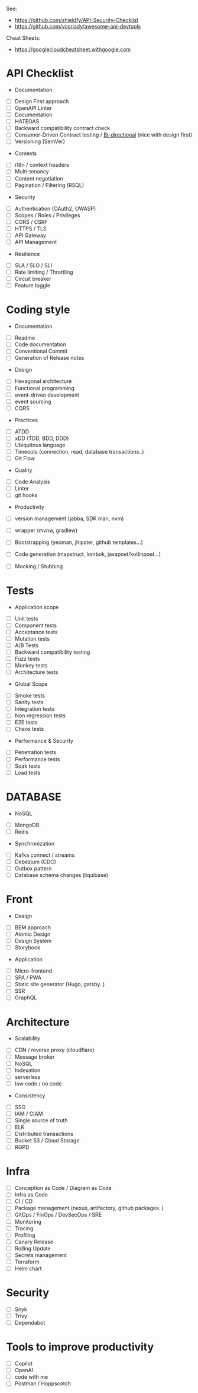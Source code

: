 See:
* https://github.com/shieldfy/API-Security-Checklist
* https://github.com/yosriady/awesome-api-devtools

Cheat Sheets:
* https://googlecloudcheatsheet.withgoogle.com

# API Checklist

* Documentation
- [ ] Design First approach
- [ ] OpenAPI Linter
- [ ] Documentation
- [ ] HATEOAS
- [ ] Backward compatibility contract check
- [ ] Consumer-Driven Contract testing / [Bi-directional](https://docs.pactflow.io/docs/bi-directional-contract-testing) (nice with design first)
- [ ] Versioning (SemVer)
* Contexts
- [ ] i18n / context headers
- [ ] Multi-tenancy
- [ ] Content negotiation
- [ ] Pagination / Filtering (RSQL)
* Security
- [ ] Authentication (OAuth2, OWASP)
- [ ] Scopes / Roles / Privileges
- [ ] CORS / CSRF
- [ ] HTTPS / TLS
- [ ] API Gateway
- [ ] API Management
* Resilience
- [ ] SLA / SLO / SLI
- [ ] Rate limiting / Throttling
- [ ] Circuit breaker
- [ ] Feature toggle

# Coding style

* Documentation
- [ ] Readme
- [ ] Code documentation
- [ ] Conventional Commit
- [ ] Generation of Release notes
* Design
- [ ] Hexagonal architecture
- [ ] Functional programming
- [ ] event-driven development
- [ ] event sourcing
- [ ] CQRS
* Practices
- [ ] ATDD
- [ ] xDD (TDD, BDD, DDD)
- [ ] Ubiquitous language
- [ ] Timeouts (connection, read, database transactions..)
- [ ] Git Flow
* Quality
- [ ] Code Analysis
- [ ] Linter
- [ ] git hooks
* Productivity
- [ ] version management (jabba, SDK man, nvm)
- [ ] wrapper (mvnw, gradlew)
- [ ] Bootstrapping (yeoman, jhipster, github templates...)
- [ ] Code generation (mapstruct, lombok, javapoet/kotlinpoet...)
- [ ] Mocking / Stubbing


# Tests

* Application scope
- [ ] Unit tests
- [ ] Component tests
- [ ] Acceptance tests
- [ ] Mutation tests
- [ ] A/B Tests
- [ ] Backward compatibility testing
- [ ] Fuzz tests
- [ ] Monkey tests
- [ ] Architecture tests
* Global Scope
- [ ] Smoke tests
- [ ] Sanity tests
- [ ] Integration tests
- [ ] Non regression tests
- [ ] E2E tests
- [ ] Chaos tests
* Performance & Security
- [ ] Penetration tests
- [ ] Performance tests
- [ ] Soak tests
- [ ] Load tests

# DATABASE

* NoSQL
- [ ] MongoDB
- [ ] Redis
* Synchronization
- [ ] Kafka connect / streams
- [ ] Debezium (CDC)
- [ ] Outbox pattern
- [ ] Database schema changes (liquibase)

# Front

* Design
- [ ] BEM approach
- [ ] Atomic Design
- [ ] Design System
- [ ] Storybook
* Application
- [ ] Micro-frontend
- [ ] SPA / PWA
- [ ] Static site generator (Hugo, gatsby..)
- [ ] SSR
- [ ] GraphQL

# Architecture

* Scalability
- [ ] CDN / reverse proxy (cloudflare)
- [ ] Message broker
- [ ] NoSQL
- [ ] Indexation
- [ ] serverless
- [ ] low code / no code
* Consistency
- [ ] SSO
- [ ] IAM / CIAM
- [ ] Single source of truth
- [ ] ELK
- [ ] Distributed transactions
- [ ] Bucket S3 / Cloud Storage
- [ ] RGPD

# Infra

- [ ] Conception as Code / Diagram as Code
- [ ] Infra as Code
- [ ] CI / CD
- [ ] Package management (nexus, artifactory, github packages..)
- [ ] GitOps / FinOps / DevSecOps / SRE
- [ ] Monitoring
- [ ] Tracing
- [ ] Profiling
- [ ] Canary Release
- [ ] Rolling Update
- [ ] Secrets management
- [ ] Terraform
- [ ] Helm chart

# Security

- [ ] Snyk
- [ ] Trivy
- [ ] Dependabot

# Tools to improve productivity

- [ ] Copilot
- [ ] OpenAI
- [ ] code with me
- [ ] Postman / Hoppscotch
